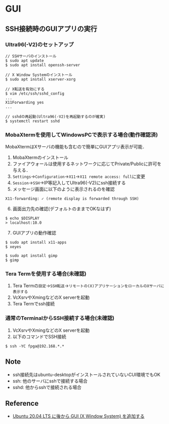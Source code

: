 # GUI
## SSH接続時のGUIアプリの実行
### Ultra96(-V2)のセットアップ
```
// SSHサーバのインストール
$ sudo apt update
$ sudo apt install openssh-server

// X Window Systemのインストール
$ sudo apt install xserver-xorg

// X転送を有効にする
$ vim /etc/ssh/sshd_config
...
X11Forwarding yes
...

// sshdの再起動(Ultra96(-V2)を再起動するのが確実)
$ systemctl restart sshd
```

### MobaXtermを使用してWindowsPCで表示する場合(動作確認済)
MobaXtermはXサーバの機能も含むので簡単にGUIアプリ表示が可能．
1. MobaXtermのインストール
2. ファイアウォールは使用するネットワークに応じてPrivate/Publicに許可を与える．
3. `Settings`->`Configuration`->`X11`->`X11 remote access: full`に変更
4. `Session`->`SSH`->IP等記入してUltra96(-V2)にssh接続する
5. メッセージ画面に以下のように表示されるのを確認
```
X11-forwarding: ✓ (remote display is forwarded through SSH)
```
6. 画面出力先の確認(デフォルトのままでOKなはず)
```
$ echo $DISPLAY
> localhost:10.0
```
7. GUIアプリの動作確認
```
$ sudo apt install x11-apps
$ xeyes

$ sudo apt install gimp
$ gimp
```

### Tera Termを使用する場合(未確認)
1. Tera Termの`設定`->`SSH転送`->`リモートの(X)アプリケーションをローカルのXサーバに表示する`
2. VcXsrvやXmingなどのX serverを起動
3. Tera Termでssh接続

### 通常のTerminalからSSH接続する場合(未確認)
1. VcXsrvやXmingなどのX serverを起動
2. 以下のコマンドでSSH接続
```
$ ssh -YC fpga@192.168.*.*
```

## Note
- ssh接続先はubuntu-desktopがインストールされていないCUI環境でもOK
- ssh: 他のサーバにsshで接続する場合
- sshd: 他からsshで接続される場合

## Reference
- [Ubuntu 20.04 LTS に後から GUI (X Window System) を追加する](https://blog.amedama.jp/entry/ubuntu-2004-install-gui)
